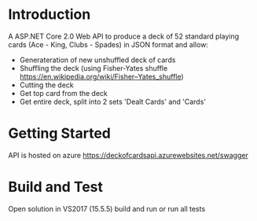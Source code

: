 # Introduction 
A ASP.NET Core 2.0 Web API to produce a deck of 52 standard playing cards (Ace - King, Clubs - Spades) in JSON format and allow:
- Generateration of new unshuffled deck of cards
- Shuffling the deck (using Fisher-Yates shuffle https://en.wikipedia.org/wiki/Fisher–Yates_shuffle)
- Cutting the deck
- Get top card from the deck
- Get entire deck, split into 2 sets 'Dealt Cards' and 'Cards'

# Getting Started
API is hosted on azure https://deckofcardsapi.azurewebsites.net/swagger

# Build and Test
Open solution in VS2017 (15.5.5) build and run or run all tests
